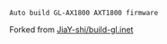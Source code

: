     Auto build GL-AX1800 AXT1800 firmware
Forked from [JiaY-shi/build-gl.inet](https://github.com/JiaY-shi/build-gl.inet)
